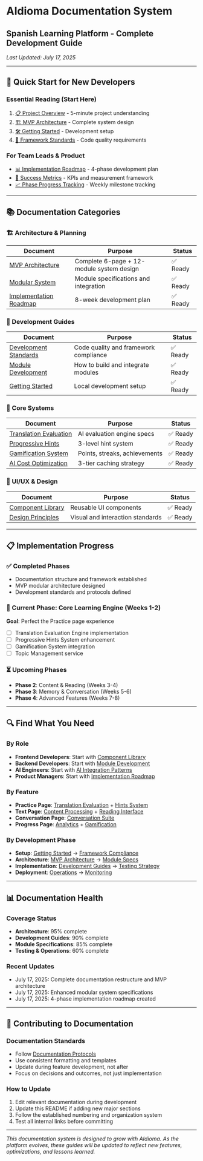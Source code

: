 # AIdioma Documentation System
## Spanish Learning Platform - Complete Development Guide

*Last Updated: July 17, 2025*

---

## 🚀 Quick Start for New Developers

### **Essential Reading (Start Here)**
1. [📋 Project Overview](./OVERVIEW.md) - 5-minute project understanding
2. [🏗️ MVP Architecture](./03-architecture/mvp-architecture.md) - Complete system design
3. [🛠️ Getting Started](./05-development/getting-started.md) - Development setup
4. [📐 Framework Standards](./04-protocols/framework-compliance.md) - Code quality requirements

### **For Team Leads & Product**
- [📊 Implementation Roadmap](./02-planning/implementation-roadmap.md) - 4-phase development plan
- [🎯 Success Metrics](./02-planning/success-criteria.md) - KPIs and measurement framework
- [📈 Phase Progress Tracking](./02-planning/phases/) - Weekly milestone tracking

---

## 📚 Documentation Categories

### **🏗️ Architecture & Planning**
| Document | Purpose | Status |
|----------|---------|---------|
| [MVP Architecture](./03-architecture/mvp-architecture.md) | Complete 6-page + 12-module system design | ✅ Ready |
| [Modular System](./03-architecture/modular-system.md) | Module specifications and integration | ✅ Ready |
| [Implementation Roadmap](./02-planning/implementation-roadmap.md) | 8-week development plan | ✅ Ready |

### **🔧 Development Guides**
| Document | Purpose | Status |
|----------|---------|---------|
| [Development Standards](./04-protocols/development-standards.md) | Code quality and framework compliance | ✅ Ready |
| [Module Development](./05-development/module-development.md) | How to build and integrate modules | ✅ Ready |
| [Getting Started](./05-development/getting-started.md) | Local development setup | ✅ Ready |

### **🧠 Core Systems**
| Document | Purpose | Status |
|----------|---------|---------|
| [Translation Evaluation](./03-architecture/modules/translation-evaluation.md) | AI evaluation engine specs | ✅ Ready |
| [Progressive Hints](./07-learning-algorithms/progressive-hints.md) | 3-level hint system | ✅ Ready |
| [Gamification System](./07-learning-algorithms/gamification-system.md) | Points, streaks, achievements | ✅ Ready |
| [AI Cost Optimization](./08-ai-integration/cost-optimization.md) | 3-tier caching strategy | ✅ Ready |

### **🎨 UI/UX & Design**
| Document | Purpose | Status |
|----------|---------|---------|
| [Component Library](./06-design-system/component-library.md) | Reusable UI components | ✅ Ready |
| [Design Principles](./06-design-system/design-principles.md) | Visual and interaction standards | ✅ Ready |

---

## 📋 Implementation Progress

### **✅ Completed Phases**
- Documentation structure and framework established
- MVP modular architecture designed
- Development standards and protocols defined

### **🔄 Current Phase: Core Learning Engine (Weeks 1-2)**
**Goal**: Perfect the Practice page experience
- [ ] Translation Evaluation Engine implementation
- [ ] Progressive Hints System enhancement  
- [ ] Gamification System integration
- [ ] Topic Management service

### **⏳ Upcoming Phases**
- **Phase 2**: Content & Reading (Weeks 3-4)
- **Phase 3**: Memory & Conversation (Weeks 5-6)  
- **Phase 4**: Advanced Features (Weeks 7-8)

---

## 🔍 Find What You Need

### **By Role**
- **Frontend Developers**: Start with [Component Library](./06-design-system/component-library.md)
- **Backend Developers**: Start with [Module Development](./05-development/module-development.md)
- **AI Engineers**: Start with [AI Integration Patterns](./08-ai-integration/)
- **Product Managers**: Start with [Implementation Roadmap](./02-planning/implementation-roadmap.md)

### **By Feature**
- **Practice Page**: [Translation Evaluation](./03-architecture/modules/translation-evaluation.md) + [Hints System](./07-learning-algorithms/progressive-hints.md)
- **Text Page**: [Content Processing](./09-content-management/content-processing.md) + [Reading Interface](./06-design-system/reading-interface.md)
- **Conversation Page**: [Conversation Suite](./03-architecture/modules/conversation-suite.md)
- **Progress Page**: [Analytics](./07-learning-algorithms/analytics/) + [Gamification](./07-learning-algorithms/gamification-system.md)

### **By Development Phase**
- **Setup**: [Getting Started](./05-development/getting-started.md) → [Framework Compliance](./04-protocols/framework-compliance.md)
- **Architecture**: [MVP Architecture](./03-architecture/mvp-architecture.md) → [Module Specs](./03-architecture/modules/)
- **Implementation**: [Development Guides](./05-development/) → [Testing Strategy](./10-testing/)
- **Deployment**: [Operations](./12-operations/) → [Monitoring](./12-operations/monitoring/)

---

## 📊 Documentation Health

### **Coverage Status**
- **Architecture**: 95% complete
- **Development Guides**: 90% complete  
- **Module Specifications**: 85% complete
- **Testing & Operations**: 60% complete

### **Recent Updates**
- July 17, 2025: Complete documentation restructure and MVP architecture
- July 17, 2025: Enhanced modular system specifications
- July 17, 2025: 4-phase implementation roadmap created

---

## 🤝 Contributing to Documentation

### **Documentation Standards**
- Follow [Documentation Protocols](./04-protocols/documentation-protocols.md)
- Use consistent formatting and templates
- Update during feature development, not after
- Focus on decisions and outcomes, not just implementation

### **How to Update**
1. Edit relevant documentation during development
2. Update this README if adding new major sections
3. Follow the established numbering and organization system
4. Test all internal links before committing

---

*This documentation system is designed to grow with AIdioma. As the platform evolves, these guides will be updated to reflect new features, optimizations, and lessons learned.*

